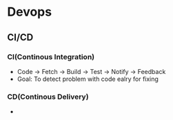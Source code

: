 # Devops

## CI/CD
### CI(Continous Integration)
- Code -> Fetch -> Build -> Test -> Notify -> Feedback
- Goal: To detect problem with code ealry for fixing
### CD(Continous Delivery)
- 

